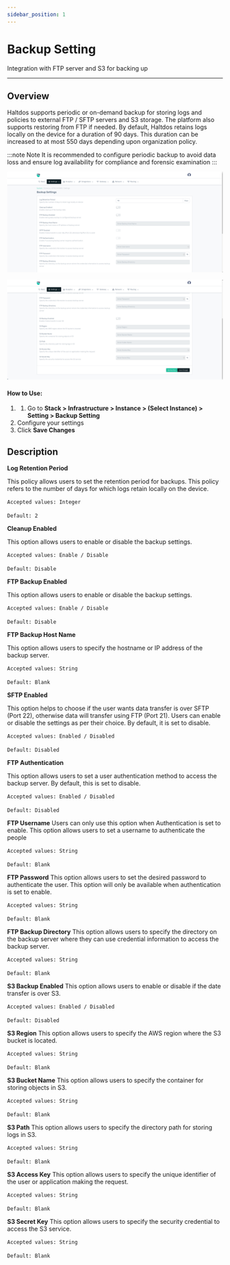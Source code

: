 ```yaml
---
sidebar_position: 1
---
```


# Backup Setting

Integration with FTP server and S3 for backing up

---

## Overview

Haltdos supports periodic or on-demand backup for storing logs and policies to external FTP / SFTP servers and S3 storage. The platform also supports restoring from FTP if needed.
By default, Haltdos retains logs locally on the device for a duration of 90 days. This duration can be increased to at most 550 days depending upon organization policy.

:::note Note 
It is recommended to configure periodic backup to avoid data loss and ensure log availability for compliance and forensic examination
:::

![Backup Policy1](/img/platform/v8/docs/backup_setting1.png)

![Backup Policy2](/img/platform/v8/docs/backup_setting2.png)  

#### How to Use:  

1. 1. Go to **Stack > Infrastructure > Instance > (Select Instance) > Setting > Backup Setting**
2. Configure your settings
3. Click **Save Changes**

## Description

**Log Retention Period**

This policy allows users to set the retention period for backups. This policy refers to the number of days for which logs retain locally on the device.

    Accepted values: Integer

    Default: 2 

**Cleanup Enabled**

This option allows users to enable or disable the backup settings.

    Accepted values: Enable / Disable

    Default: Disable 

**FTP Backup Enabled**

This option allows users to enable or disable the backup settings.

    Accepted values: Enable / Disable

    Default: Disable 

**FTP Backup Host Name**

This option allows users to specify the hostname or IP address of the backup server. 

    Accepted values: String

    Default: Blank 

**SFTP Enabled**

This option helps to choose if the user wants data transfer is over SFTP (Port 22), otherwise data will transfer using FTP (Port 21). Users can enable or disable the settings as per their choice. By default, it is set to disable.

    Accepted values: Enabled / Disabled

    Default: Disabled

**FTP Authentication**

This option allows users to set a user authentication method to access the backup server. By default, this is set to disable.

    Accepted values: Enabled / Disabled

    Default: Disabled

**FTP Username**
Users can only use this option when Authentication is set to enable. This option allows users to set a username to authenticate the people

    Accepted values: String

    Default: Blank

**FTP Password**
This option allows users to set the desired password to authenticate the user. This option will only be available when authentication is set to enable.

    Accepted values: String

    Default: Blank

**FTP Backup Directory**
This option allows users to specify the directory on the backup server where they can use credential information to access the backup server.

    Accepted values: String

    Default: Blank

**S3 Backup Enabled**
This option allows users to enable or disable if the date transfer is over S3.

    Accepted values: Enabled / Disabled

    Default: Disabled

**S3 Region**
This option allows users to specify the AWS region where the S3 bucket is located.

    Accepted values: String

    Default: Blank 

**S3 Bucket Name**
This option allows users to specify the container for storing objects in S3.

    Accepted values: String

    Default: Blank

**S3 Path**
This option allows users to specify the directory path for storing logs in S3.

    Accepted values: String

    Default: Blank

**S3 Access Key**
This option allows users to specify the unique identifier of the user or application making the request.

    Accepted values: String

    Default: Blank

**S3 Secret Key**
This option allows users to specify the security credential to access the S3 service.

    Accepted values: String

    Default: Blank
